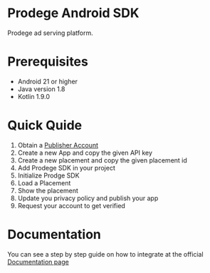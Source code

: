 # Prodege Android SDK

Prodege ad serving platform.

# Prerequisites

- Android 21 or higher
- Java version 1.8
- Kotlin 1.9.0

# Quick Quide

1. Obtain a [Publisher Account](https://www.pollfish.com/signup/publisher)
2. Create a new App and copy the given API key
3. Create a new placement and copy the given placement id
4. Add Prodege SDK in your project
5. Initialize Prodge SDK 
6. Load a Placement
7. Show the placement
8. Update you privacy policy and publish your app
9. Request your account to get verified

# Documentation

You can see a step by step guide on how to integrate at the official [Documentation page](http://www.pollfish.com/docs/android)

